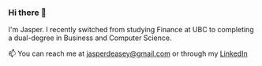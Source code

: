 ### Hi there 👋

I'm Jasper. I recently switched from studying Finance at UBC to completing a dual-degree in Business and Computer Science. 

📫 You can reach me at [jasperdeasey@gmail.com](mailto:jasperdeasey@gmail.com) or through my [LinkedIn](https://www.linkedin.com/in/jasperdeasey/)
